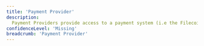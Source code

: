 ```yaml
---
title: 'Payment Provider'
description: 
  Payment Providers provide access to a payment system (i.e the Filecoin Chain + Payment Channels) via which people can pay for retrievals
confidenceLevel: 'Missing'
breadcrumb: 'Payment Provider'
---
```


<Header />